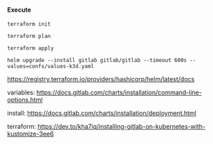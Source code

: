
#### Execute

```shell
terraform init
```

```shell
terraform plan
```

```shell
terraform apply
```

```shell
helm upgrade --install gitlab gitlab/gitlab --timeout 600s --values=confs/values-k3d.yaml
```

https://registry.terraform.io/providers/hashicorp/helm/latest/docs

variables:
https://docs.gitlab.com/charts/installation/command-line-options.html

install:
https://docs.gitlab.com/charts/installation/deployment.html

terraform:
https://dev.to/kha7iq/installing-gitlab-on-kubernetes-with-kustomize-3ee6
